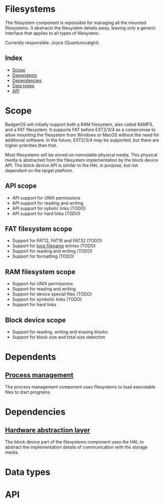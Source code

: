 # Filesystems
The filesystem component is reponsible for managing all the mounted filesystems. It abstracts the filesystem details away, leaving only a generic interface that applies to all types of filesystem.

Currently responsible: Joyce (Quantumcatgirl).

## Index
- [Scope](#scope)
- [Dependents](#dependents)
- [Dependencies](#dependencies)
- [Data types](#data-types)
- [API](#api)


# Scope
BadgerOS will initially support both a RAM filesystem, also called RAMFS, and a FAT filesystem. It supports FAT before EXT2/3/4 as a compromise to allow mounting the filesystem from Windows or MacOS without the need for additional software. In the future, EXT2/3/4 *may* be supported, but there are higher priorities than that.

Most filesystems will be stored on nonvolatile physical media. This physical media is abstracted from the filesystem implementation by the block device API. The block device API is similar to the HAL in purpose, but not dependant on the target platform.

## API scope
- API support for UNIX permissions
- API support for reading and writing
- API support for sybolic links (TODO)
- API support for hard links (TODO)

## FAT filesystem scope
- Support for FAT12, FAT16 and FAT32 (TODO)
- Support for [long filename](https://en.wikipedia.org/wiki/Long_filename) entries (TODO)
- Support for reading and writing (TODO)
- Support for formatting (TODO)

## RAM filesystem scope
- Support for UNIX permissions
- Support for reading and writing
- Support for device special files (TODO)
- Support for symbolic links (TODO)
- Support for hard links

## Block device scope
- Support for reading, writing and erasing blocks
- Support for block size and total size detection


# Dependents
## [Process management](./process.md)
The process management component uses filesystems to load executable files to start programs.


# Dependencies
## [Hardware abstraction layer](./hal.md)
The block device part of the filesystems component uses the HAL to abstract the implementation details of communication with the storage media.


# Data types


# API

